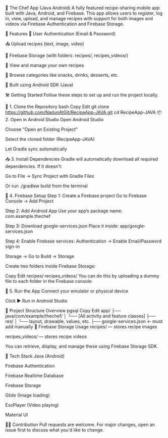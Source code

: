 📱 The Chef App (Java Android)
A fully featured recipe-sharing mobile app built with Java, Android, and Firebase. This app allows users to register, log in, view, upload, and manage recipes with support for both images and videos via Firebase Authentication and Firebase Storage.

🚀 Features
🔐 User Authentication (Email & Password)

📤 Upload recipes (text, image, video)

📂 Firebase Storage (with folders: recipes/, recipes_videos/)

📄 View and manage your own recipes

🔎 Browse categories like snacks, drinks, desserts, etc.

📱 Built using Android SDK (Java)

🛠️ Getting Started
Follow these steps to set up and run the project locally.

🔁 1. Clone the Repository
bash
Copy
Edit
git clone https://github.com/NadunAtGit/RecipeApp-JAVA.git
cd RecipeApp-JAVA
📦 2. Open in Android Studio
Open Android Studio

Choose "Open an Existing Project"

Select the cloned folder (RecipeApp-JAVA)

Let Gradle sync automatically

📥 3. Install Dependencies
Gradle will automatically download all required dependencies.
If it doesn't:

Go to File → Sync Project with Gradle Files

Or run ./gradlew build from the terminal

🔐 4. Firebase Setup
Step 1: Create a Firebase project
Go to Firebase Console → Add Project

Step 2: Add Android App
Use your app’s package name: com.example.thechef

Step 3: Download google-services.json
Place it inside:
app/google-services.json

Step 4: Enable Firebase services:
Authentication → Enable Email/Password sign-in

Storage → Go to Build → Storage

Create two folders inside Firebase Storage:

Copy
Edit
recipes/
recipes_videos/
You can do this by uploading a dummy file to each folder in the Firebase console.

🔧 5. Run the App
Connect your emulator or physical device

Click ▶️ Run in Android Studio

📁 Project Structure Overview
pgsql
Copy
Edit
app/
├── java/com/example/thechef/
│   └── [All activity and feature classes]
├── res/
│   └── layout, drawable, values, etc.
├── google-services.json  ← must add manually
📸 Firebase Storage Usage
recipes/ — stores recipe images

recipes_videos/ — stores recipe videos

You can retrieve, display, and manage these using Firebase Storage SDK.

🧪 Tech Stack
Java (Android)

Firebase Authentication

Firebase Realtime Database

Firebase Storage

Glide (Image loading)

ExoPlayer (Video playing)

Material UI

🙋‍♂️ Contribution
Pull requests are welcome. For major changes, open an issue first to discuss what you'd like to change.